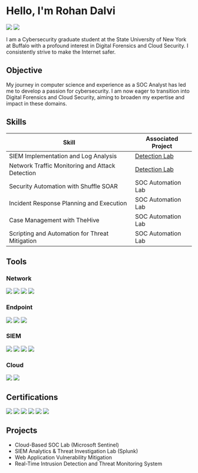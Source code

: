 
# Hello, I'm Rohan Dalvi
<a href="https://www.linkedin.com/in/rohan-dalvi/"><img src="https://img.shields.io/badge/-LinkedIn-0072b1?&style=for-the-badge&logo=linkedin&logoColor=white" /></a>
<a href="https://www.medium.com/@rohanjdalvi1402"><img src="https://img.shields.io/badge/-Medium-000000?style=for-the-badge&logo=medium&logoColor=white" /></a>


I am a Cybersecurity graduate student at the State University of New York at Buffalo with a profound interest in Digital Forensics and Cloud Security. I consistently strive to make the Internet safer.

## Objective

My journey in computer science and experience as a SOC Analyst has led me to develop a passion for cybersecurity. I am now eager to transition into Digital Forensics and Cloud Security, aiming to broaden my expertise and impact in these domains.

## Skills

| Skill                                         | Associated Project         |
|-----------------------------------------------|----------------------------|
| SIEM Implementation and Log Analysis          | <a href="https://google.com">Detection Lab</a>|
| Network Traffic Monitoring and Attack Detection | <a href="https://google.com">Detection Lab</a>|
| Security Automation with Shuffle SOAR         | SOC Automation Lab|
| Incident Response Planning and Execution      | SOC Automation Lab|
| Case Management with TheHive                  | SOC Automation Lab|
| Scripting and Automation for Threat Mitigation | SOC Automation Lab|

## Tools

### Network
<div>
    <img src="https://img.shields.io/badge/-Wireshark-1679A7?&style=for-the-badge&logo=Wireshark&logoColor=white" />
    <img src="https://img.shields.io/badge/-Metasploit-8A2BE2?&style=for-the-badge&logo=metasploit&logoColor=white" />
    <img src="https://img.shields.io/badge/-Burp%20Suite-E67E22?&style=for-the-badge&logo=burpsuite&logoColor=white" />
    <img src="https://img.shields.io/badge/-OpenVAS-2E7D32?&style=for-the-badge&logo=openvas&logoColor=white" />

</div>

### Endpoint
<div>
    <img src="https://img.shields.io/badge/-Microsoft_Defender_for_Endpoint-00A4EF?&style=for-the-badge&logo=Microsoft&logoColor=white" />
    <img src="https://img.shields.io/badge/-Trend%20Micro%20XDR-D71921?&style=for-the-badge&logo=trendmicro&logoColor=white" />
    <img src="https://img.shields.io/badge/-Wazuh-005571?&style=for-the-badge&logo=wazuh&logoColor=white" />
</div>

### SIEM
<div>
    <img src="https://img.shields.io/badge/-Splunk-000000?&style=for-the-badge&logo=Splunk&logoColor=white" />
    <img src="https://img.shields.io/badge/-LogRhythm-0066CC?&style=for-the-badge&logo=logrhythm&logoColor=white" />
    <img src="https://img.shields.io/badge/-McAfee-C01818?&style=for-the-badge&logo=mcafee&logoColor=white" />
    <img src="https://img.shields.io/badge/-Microsoft_Sentinel-0078D4?&style=for-the-badge&logo=Microsoft&logoColor=white" />
    
</div>

### Cloud
<div>
  
<img src="https://img.shields.io/badge/-AWS-232F3E?&style=for-the-badge&logo=Amazon-AWS&logoColor=white" />
<img src="https://img.shields.io/badge/-Azure-0089D6?&style=for-the-badge&logo=Microsoft-Azure&logoColor=white" />
</div>

## Certifications

<div>
<img src="https://img.shields.io/badge/-Security%2B-FF0000?&style=for-the-badge&logo=CompTIA&logoColor=white" />
<img src="https://img.shields.io/badge/-CySA%2B-0078D6?&style=for-the-badge&logo=CompTIA&logoColor=white" />
<img src="https://img.shields.io/badge/-CSAP-FF9900?&style=for-the-badge&logo=CompTIA&logoColor=white" />
<img src="https://img.shields.io/badge/-Cyber%20Threat%20Management-Cisco?&style=for-the-badge&logo=Cisco&logoColor=white" />
<img src="https://img.shields.io/badge/-AZ%20900-0089D6?&style=for-the-badge&logo=Microsoft&logoColor=white" />
<img src="https://img.shields.io/badge/-AWS%20Cloud%20Security-232F3E?&style=for-the-badge&logo=Amazon-AWS&logoColor=white" />

</div>

## Projects
- Cloud-Based SOC Lab (Microsoft Sentinel)
- SIEM Analytics & Threat Investigation Lab (Splunk)
- Web Application Vulnerability Mitigation
- Real-Time Intrusion Detection and Threat Monitoring System
